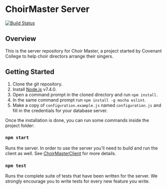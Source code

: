 # ChoirMaster Server

[![Build Status](https://travis-ci.org/CovenantCollege/ChoirMasterServer.svg?branch=master)](https://travis-ci.org/CovenantCollege/ChoirMasterServer)

## Overview

This is the server repository for Choir Master, a project started by Covenant College to help choir directors arrange their singers.

## Getting Started
1. Clone the git repository.
2. Install [Node.js](https://nodejs.org/en/) v7.4.0.
3. Open a command prompt in the cloned directory and run `npm install`.
4. In the same command prompt run `npm install -g mocha eslint`.
5. Make a copy of `configuration.example.js` named `configuration.js` and fill in the credentials for your database server.

Once the installation is done, you can run some commands inside the project folder:

### `npm start`

Runs the server.  In order to use the server you'll need to build and run the client as well.  See [ChoirMasterClient](https://github.com/CovenantCollege/ChoirMasterClient) for more details.<br>

### `npm test`

Runs the complete suite of tests that have been written for the server.  We strongly encourage you to write tests for every new feature you write.
